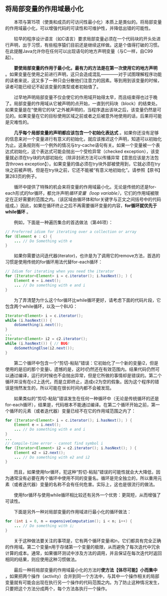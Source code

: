 ## 将局部变量的作用域最小化

&emsp;&emsp;本项与第15项（使类和成员的可访问性最小化）本质上是类似的。将局部变量的作用域最小化，可以增强代码的可读性和可维护性，并降低出错的可能性。

&emsp;&emsp;较早的程序设计语言（如C语言）要求局部变量必须在一个代码块的开头处进行声明，出于习惯，有些程序猿们目前还是继续这样做。这是个值得打破的习惯。在此提醒Java允许你在任何可以出现语句的地方声明变量（与C一样，自C99起）。

&emsp;&emsp;**要使局部变量的作用于最小化，最有力的方法是在第一次使用它的地方声明** 。如果变量在使用之前进行声明，这只会造成混乱————对于试图理解程序功能的读者来说，这又多了一种只会分散他们注意力的因素。等到用到该变量的时候，读者可能已经记不起该变量的类型或者初始值了。

&emsp;&emsp;过早地声明局部变量不仅会使它的作用域开始得太早，而且结束得也过于晚了。局部变量的作用域从它被声明的点开始，一直到代码块（block）的结束处。如果变量是在“使用它的块”之外被声明的，当程序退出该块之后，该变量仍然是可见的。如果变量在它的目标使用区域之前或者之后被意外地使用的话，后果将可能是灾难性的。

&emsp;&emsp;**几乎每个局部变量的声明都应该包含一个初始化表达式** 。如果你还没有足够的信息来对一个变量进行有意义的初始化，就应该推迟这个声明，知道可以初始化为止。这条规则有一个例外的情况与try-cache语句有关。如果一个变量被一个表达式初始化，这个表达式可能会抛出一个受检异常（checked exception），该变量就必须在try块的内部初始化（除非封闭方法可以传播异常【意思应该是方法包含throws exception】）。如果变量的值必须在try块外部被使用到，它就必须在try块之前被声明，但是在try块之前，它还不能被“有意义地初始化”。请参照【原书】第283页的例子。

&emsp;&emsp;循环中提供了特殊的机会来将变量的作用域最小化。无论是传统的还是for-each形式的for循环，都允许声明*循环变量（loop variable）*，它们的作用域被限定在正好需要的范围之内。（该区域由循环体和for关键字与正文之间括号中的代码组成。）因此，如果在循环终止之后不再需要循环变量的内容，**for循环就优先于while循环** 。

&emsp;&emsp;例如，下面是一种遍历集合的首选做法（第46项）：

```java
// Preferred idiom for iterating over a collection or array
for (Element e : c) {
    ... // Do Something with e
}
```

&emsp;&emsp;如果你需要访问迭代器(iterator)，也许是为了调用它的remove方法，首选的习惯是使用传统的for循环用法代替for-each循环：

```java
// Idiom for iterating when you need the iterator
for (Iterator<Element> i = c.iterator(); i.hasNext(); ) {
    Element e = i.next();
    ... // Do something with e and i
}
```

&emsp;&emsp;为了弄清楚为什么这个for循环比while循环更好，请考虑下面的代码片段，它包含两个while循环，以及一个BUG：

```java
Iterator<Element> i = c.iterator();
while (i.hasNext()) {
    doSomething(i.next());
}
...
Iterator<Element> i2 = c2.iterator();
while (i.hasNext()) { // BUG!
    doSomethingElse(i2.next());
}
```

&emsp;&emsp;第二个循环中包含一个“剪切-粘贴”错误：它初始化了一个新的变量i2，但是使用的是旧的那个变量i，遗憾的是，这时i仍然还在有效范围内。结果代码仍然可以通过编译，运行的时候也不会抛出异常，但是它所做的事情却是错误的。第二个循环并没有在c2上迭代，而是立即终止，造成c2为空的假象。因为这个程序的错误是悄然发生的，所以可能在很长时间内都不会被发现。

&emsp;&emsp;如果类似的“剪切-粘贴”错误发生在任何一种循环中（无论是传统循环的还是for-each循环），结果是，代码根本不能通过编译。在第二个循环开始之前，第一个循环的元素（或者迭代器）变量已经不在它的作用域范围之内了：

```java
for (Iterator<Element> i = c.iterator(); i.hasNext(); ) {
    Element e = i.next();
    ... // Do something with e and i
}
...
// Compile-time error - cannot find symbol i
for (Iterator<Element> i2 = c2.iterator(); i.hasNext(); ) {
    Element e2 = i2.next();
    ... // Do something with e2 and i2
}
```

&emsp;&emsp;而且，如果使用for循环，犯这种“剪切-粘贴”错误的可能性就会大大降低，因为通常没有必要在两个循环中使用不同的变量名。循环是完全独立的，所以重用元素（或者迭代器）变量的名称不会有任何危害。实际上，这也是很流行的做法。

&emsp;&emsp;使用for循环与使用while循环相比较还有另外一个优势：更简短，从而增强了可读性。

&emsp;&emsp;下面是另外一种对局部变量的作用域进行最小化的循环做法：

```java
for (int i = 0, n = expensiveComputation(); i < n; i++) {
    ... // Do something with i;
}
```

&emsp;&emsp;关于这种做法要关注的事项是，它有两个循环变量i和n，它们都具有完全正确的作用域。第二个变量n用于存储第一个变量的极限，从而避免了每次迭代中冗余计算的成本。通常，如果循环测试中涉及方法的调用，并且保证在每次迭代时返回相同的结果，则应使用这种习惯做法。

&emsp;&emsp;最后一种将局部变量的作用域最小化的方法时**使方法【体尽可能】小而集中** ，如果把两个操作（activity）合并到同一个方法中，与其中一个操作相关的局部变量就有可能会出现在执行另一个操作的代码范围之内。为了防止这种情况发生，只要把这个方法分成两个，每个方法各执行一个操作。